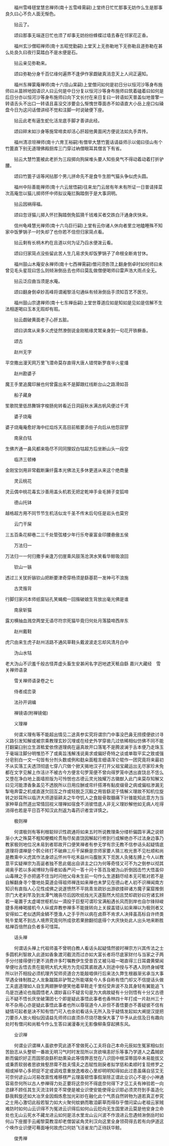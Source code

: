 <!-- { "loadSidebar": true } -->
　　福州雪峰毬堂慧忠禅师(南十五雪峰需嗣)上堂终日忙忙那事无妨作么生是那事良久曰心不负人面无惭色。

　　拈云了。

　　颂曰那事无端逐日忙也须了却事无妨纷纷蜂蝶过墙去春在邻家花正香。

　　福州玄沙僧昭禅师(南十五昭觉勤嗣)上堂天上无弥勒地下无弥勒且道弥勒在甚么处良久曰夜行莫踏白不是水便是石。

　　拈云亲见弥勒来。

　　颂曰弥勒分身千百亿缘何遍界不逢伊作家觑破真消息天上人间正遍知。

　　福州东禅蒙庵禅师(南十六径山杲嗣)上堂僧问如何是初日分以恒河沙等身布施师曰从苗辨地因语识人曰云何是中日分复以恒河沙等身布施师曰筑着磕着曰如何是后日分亦以恒河沙等身布施师曰向下文长付在来日复曰一转语如天普盖似地普擎一转语舌头不出口一转语且喜没交涉要会么惭愧世尊面赤不如语直大小岳上座口似磉盘今日为这问话僧讲经不觉和注脚一时说破便下座。

　　拈云此老有逼生蛇化活龙底手脚才善讲此经。

　　颂曰碎末如沙身等施常啼卖却活心肝超他黄面闲方便说法如丸手弄抟。

　　福州清凉坦禅师(南十六育王裕嗣)有僧举大慧竹篦话请益师示以偈曰径山有个竹篦直下别无道理佛殿厨库三门穿过衲僧眼耳其僧言下有省。

　　拈云大慧竹篦被此老折为三段掷向狗屎堆头要人知些臭气不得动着动着打折驴腰。

　　颂曰竹篦子话等闲拈那个男儿拼命先不是食牛生胆气猫头争似虎头圆。

　　福州中际善能禅师(南十六云居悟嗣)往来龙门云居有年未有所证一日普请择菜次高庵忽以猫儿掷师怀中师拟议庵拦胸踏倒于是大事洞明。

　　拈云因祸得福。

　　颂曰忽讶猫儿掷入怀拦胸踏倒免狐猜千钱难买者交跌白汗通身庆快来。

　　信州龟峰慧光禅师(南十六乌巨行嗣)上堂有云你诸人休向者里立地瞌睡殊不知家中饭箩锅子一时失却了也你若不信但归家简点看。

　　拈云剩有长柄木杓在且道以何为证乃舀水便泼云看。

　　颂曰归家简点没些留此苦人生几易求失却饭箩锅子了命根全断肯甘休。

　　福州鼓山木庵安永禅师(南十七西禅需嗣)僧问须弥顶上翻身倒卓时如何师曰未曾见毛头星现曰恁么则倾湫倒岳去也师曰莫乱做僧便喝师曰雷声浩大雨点全无。

　　拈云泛应曲当须是水庵。

　　颂曰翻身倒卓妙高峰将谓阇黎活句通纵有倾湫倒岳手须知百艺不医穷。

　　福州鼓山宗逮禅师(南十七东禅岳嗣)上堂世尊道应如是知如是见如是信解不生法相遂喝曰玉本无瑕却有瑕。

　　拈云觑破黄面老子心肝五脏。

　　颂曰讲席从来多义虎徒然潦倒说金刚秪缘灵鹫亲身到一句花开铁橛香。

　　颂古

　　赵州无字

平空撒出漫天网万里飞潜命莫存直得大唐人错愕新罗夜半火星燔

　　赵州勘婆子

魔王手里追魔印展也何曾露出来不是脚跟红线断台山之路滑如苔

　　船子藏身

笙歌院里低昂舞锦字梭肠宛转看近日洞庭秋水满古帆风便过千湾

　　婆子烧庵

婆子烧庵庵愈好海中红焰烁天高目前秪要添些子向后从他怨寂寥

　　南泉白牯

生佛齐通一鼻风都来吸尽不同同狸奴白牯超方后坐断山头一段空

　　临济三顿棒

金刚宝剑用非常截断廉纤露本光佛法无多休更道从来这个绝商量

　　灵云桃花

灵云偶中桃花毒玄沙善用盖头机若无把定乾坤手金毛狮子变狐啼

　　德山托钵

越格超方用不同节节生机活似龙千圣不传末后句任是岩头也莫穷

　　云门干屎

三五百条花柳巷二三千处管弦楼少年行乐夸豪富金印腰悬傲五侯

　　万法归一

万法归一一何归撒手亲逢万仞崖乘风鼓荡沧溟水笑看华鲸吸浪回

　　钦山一镞

透过三关犹折镞钦山把断要津奇穿杨须是繇基箭一发神弓不浪施

　　古灵揩背

行脚归家问本师纸窗钻孔笑蝇痴一回揩破娘生背放出毫光佛是谁

　　南泉斩猫

露刃横抽血溅空两堂无语尽符宗死猫毕竟归何处月落猿啼西岸东

　　赵州戴鞋

虎穴由来生虎子赵州活路不通风草鞋头戴波波走忘却风清月白中

　　沩山水牯

老大沩山不识羞千般古怪弄虚头畜生安甚闲名字迥地遮天秪自繇
嘉兴大藏经　雪关禅师语录


　　雪关禅师语录卷之七

　　侍者成峦录

　　法孙开诇编

　　禅镜语(附禅镜偈)

　　义理禅

　　何谓义理有等不能超出情见二途真参实究将谓宗门中事没巴鼻无捞摸便欲讨寻义路引发知解或被宗乘教理玄妙沉埋或在经史外学穿凿几过依稀相似仿佛不同不能打翻窠臼别立生涯秪爱依傍道理病在逼真故开口落笔不是腾波澜于舌本便乃走珠玉于毫端注脚分明惟恐不了或奥旨浅解浅说奥求或偏好奇特之谈或单取平实之致或强分皂别白一文一句皆有分剂头数或例和麸籴面粗言细语浑仑辊作一团究竟将来最初不从实落工夫透顶彻底七穿八穴做个掀天揭地汉子打开父祖宝藏运出无尽家珍未免都在文字见解上作活计不被古今方便言句罗笼便不曾向得罗笼中透出直饶总不恁么又堕在净白地上面墙担版为可怜怋也古德云灵光独耀万古徽猷入此门来莫存知解又曰见河能漂香象盖见不透脱所以日用应酬或帘纤搭滞有黏皮缀骨之病或偏枯渗漏无掣电奔雷之机或直遂欠回互之作或轻脱乏沉毅之用皆繇泥于情解义理故不知机位旋转之妙耳所以临济大师道驱耕夫之牛夺饥人之食敲骨取髓痛下针锥能知此意方为当家种草自然道出常情回视义理禅如宿食不消彼悟底人非无义理妙解他如无病人吃得消得也若是平日百不知汉此剂返为毒药识者宜详慎之。

　　极则禅

　　何谓极则有等利根聪辩识性疏通将如来五时所说教理条分缕析偏圆半满之说顿渐小大之殊莫不粗知梗概纶贯殆尽矣直饶因解起行修到行成解绝亦不过法身边事乃教家极则地位况未易到者耶故开口便笑禅者有参无学有宗无教不信参话头起疑情底道理将谓禅是个鹘仑砖打不破麻三斤干屎橛是宗师家要人猜三枚光景不见杜顺和尚是教乘中义虎其作法身颂云怀州牛吃禾益州马腹胀天下觅医人灸猪左膊上今人以教意平实疑禅宗为高诞者独不思此偈出自讲主之口为何等奇怪又可不为之倒参以彻其阃奥乎若以多闻博辩为得者如香严问一答十问十答百及被沩山折倒因击竹大悟虽仰山毒辣之手亦把遏不住当时问他父母未生前一句作么生道翻尽经本无可秪对若不是自解翻身寻个瞥地处莫道会得祖师禅连如来禅也未梦见在德山老人初不识禅闻南方知识有直指人心见性成佛之说遂愤然不平挑青龙疏钞出游欲搂碎诸方魔子窠窟推倒宗门大老刹竿及到龙潭气魄丧尽后因吹纸烛光灭遂豁然大彻且焚却疏钞曰穷诸玄辨若一毫置于太虚竭世枢机似一滴投于巨壑可谓珍宝满船遇长风而到岸也自尔锋辩峻捷多用棒喝接机今人纵或弃教参禅多不能拨转向上关捩盖错认如来禅以为极则者又安得如二老似透网金鳞不堕渔人之手乎所以病在卤莽不肯求人决择虽高标自许终类牦牛爱尾不到古人境界究竟何所成欤若果掀翻彻底得个大庆快处此人出头地来断胜枯禅百倍然自负者多可惜耳。

　　话头禅

　　何谓话头禅上代祖师虽不曾明白教人看话头起疑情然彼时禅宗方兴其传法之士多圆机利智故入此道如香象渡河截流而过亦如大富长者将尽底家财付与当家之子两手分付接得便行更不消费许多叮嘱教伊生受昔百丈被马祖一喝直得三日耳聋黄檗闻举便吐舌悟去贵在能明大机大用方为克绍箕裘故遇人则途中授与不遇人则终身缄嘿所以针芥相投必须机理齐契师资道合方能敲唱俱行后来法久弊生根器渐劣承当大事罕遇全锋制胜之人龙象蹴踏非驴驽之所能堪矣今人多自称有悟门却又不信提话头做工夫底道理如人自生两翅翀举便笑他着草鞋走千里枉受奔波不及其身轻有翼能追飞鸟是岂通论也哉圆悟老人谓妙喜曰不疑言句是为大病故疑有十分则悟有十分又古德云不疑不悟长庆坐破蒲团七个即是疑此事悟此事者也香林四十年打成一片赵州三十年不杂用心亦是疑此事悟此事者也所以尊宿道今人非但不善悟要亦不善疑彼不信有疑情可起者是决不知有悟门可入也余初看话头无所入及乎疑情发起如大阐提汉提把刀要杀人放火相似因请益先师师曰直须杀尽烧尽敢保大事了毕予从此信及日有趣向处时有僧问和尚秪今作么生答曰澜漫春光无影像柳条穿起拂东风。

　　业识禅

　　何谓业识谓禅人虽欲参究此道不曾做死心工夫将自己本命元辰如生冤家相似刻苦励志从头整顿一番故无明习气时时发现所以贪欲嗔恚好乐等事乃学道人之蟊贼欲断而偏炽好正而固邪良繇积劫熏染此等情弊恶觉在八识田中根深蒂固卒未易能拔又或秉质软弱者思欲耸壑昂霄不胜夫懦夫之态赋性刚戾者拟学慈和柔顺时复现修罗之相或掉举心多把捉不定或调戏意重放逸难收心里却明明知得如此过患虽痛自惩艾无可奈何谚云山河易改禀性难移楞严云理虽顿悟事假渐除正谓此业识心不是小小神通容易奈何所以古人参禅得力处正要将这奈何不得底奈何得下才见工夫有神验若一向恣肆不顾任其生灭流注转变不常便是被业识使安能使得业识耶必须灵符到手虽造化繇我斡旋还如大冶烹金因煆炼愈加光彩妙在融化此个气质自然转物为道若真正参究之士用心激切此般若智力如大火聚何蚊蚋而敢洎薪草而得存乎僧问梁山老祖云家贼难防时如何山云识得不为冤进云识得后如何山云贬向无生国里进云莫是他安身立命处也无山云死水不藏龙进云如何是活水里龙山云兴波不作浪进云忽遇倾湫倒岳时如何山下座握手云阇黎莫教湿却老僧袈裟角灵利汉向这里全身领荷得去若有向伊道这个唤作业识便可蓦面唾何故虎口何妨飞活雀龙门正待跃华鲸。

　　俊秀禅

